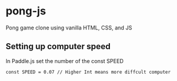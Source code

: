 # pong-js
Pong game clone using vanilla HTML, CSS, and JS

## Setting up computer speed
In Paddle.js set the number of the const SPEED

```
const SPEED = 0.07 // Higher Int means more diffcult computer
```

